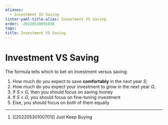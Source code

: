 ```yaml
---
aliases:
  - Investment VS Saving
linter-yaml-title-alias: Investment VS Saving
order: -20220530091038
tags: 
title: Investment VS Saving
---
```


# Investment VS Saving

The formula tells which to bet on investment versus saving:
1. How much do you expect to save **comfortably** in the next year $S$;
2. How much do you expect your investment to grow in the next year $G$;
3. If $S$ > $G$, then you should focus on saving money
4. If $S$ < $G$, you should focus on fine-tuning investment
5. Else, you should focus on both of them equally

***
1. [[20220530100701]] Just Keep Buying